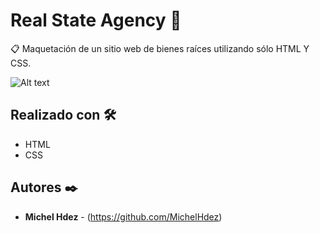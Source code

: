 Real State Agency 🚀
===========
📋 Maquetación de un sitio web de bienes raíces utilizando sólo HTML Y CSS. 

![Alt text](imagen.png "imagen descripcion")

## Realizado con 🛠️
* HTML
* CSS

## Autores ✒️
* **Michel Hdez** - (https://github.com/MichelHdez)